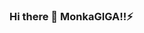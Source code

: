 ### Hi there 👋 MonkaGIGA!!⚡

<!--
**icedumpy/icedumpy** is a ✨ _special_ ✨ repository because its `README.md` (this file) appears on your GitHub profile.

Here are some ideas to get you started:

- 🔭 I’m currently working on some project
- 🌱 I’m currently learning AI, DL
- 👯 I’m looking to collaborate on ...
- 🤔 I’m looking for help with python
- 💬 Ask me about ...
- 📫 How to reach me: ...
- 😄 Pronouns: ...
- ⚡ Fun fact: KekW
-->
